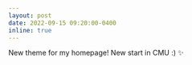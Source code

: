 ```yaml
---
layout: post
date: 2022-09-15 09:20:00-0400
inline: true
---
```


New theme for my homepage! New start in CMU :) :sparkles:
